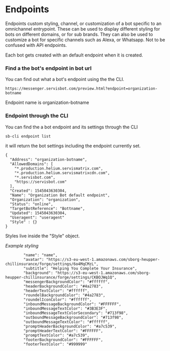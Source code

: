 
# Endpoints
Endpoints custom styling, channel, or customization of a bot specific to an omnichannel entrypoint. These can be used to display different styling for bots on different domains, or for sub brands. They can also be used to customize a bot for specific channels such as Alexa, or Whatsapp. Not to be confused with API endpoints.

Each bot gets created with an default endpoint when it is created.

### Find a the bot's endpoint in bot url
You can find out what a bot's endpoint using the the CLI.

```
https://messenger.servisbot.com/preview.html?endpoint=organization-botname
```

Endpoint name is organization-botname

### Endpoint through the CLI
You can find the a bot endpoint and its settings through the CLI

```
sb-cli endpoint list
```
it will return the bot settings including the endpoint currently set.

```
{
  "Address": "organization-botname",
  "AllowedDomains": [
    "*.production.helium.servismatrix.com",
    "*.production.helium.servismatrixcdn.com",
    "*.servisbot.com",
    "https://servisbot.com"
  ],
  "Created": 1545043630304,
  "Name": "Organization Bot default endpoint",
  "Organization": "organization",
  "Status": "online",
  "TargetBotReference": "Bottname",
  "Updated": 1545043630304,
  "Useragent": "useragent"
  "Style" : {}
}
```

Styles live inside the "Style" object.

*Example styling*
```
        "name": "name",
        "avatar": "https://s3-eu-west-1.amazonaws.com/sborg-heupper-chillinsurance/forge/settings/6o4MqCMzL",
        "subtitle": "Helping You Complete Your Insurance",
        "background": "https://s3-eu-west-1.amazonaws.com/sborg-heupper-chillinsurance/forge/settings/CKBOJWq1Q",
        "messengerBackgroundColor": "#ffffff",
        "headerBackgroundColor": "#4a2783",
        "headerTextColor": "#ffffff",
        "roundelBackgroundColor": "#4a2783",
        "roundelIconColor": "#ffffff",
        "inboundMessageBackgroundColor": "#FFFFFF",
        "inboundMessageTextColor": "#3B3E3F",
        "inboundMessageTextColorSecondary": "#713f98",
        "outboundMessageBackgroundColor": "#713f98",
        "outboundMessageTextColor": "#ffffff",
        "promptHeaderBackgroundColor": "#a7c539",
        "promptHeaderTextColor": "#FFFFFF",
        "promptTextColor": "#a7c539",
        "footerBackgroundColor": "#FFFFFF",
        "footerTextColor": "#999999"
```
